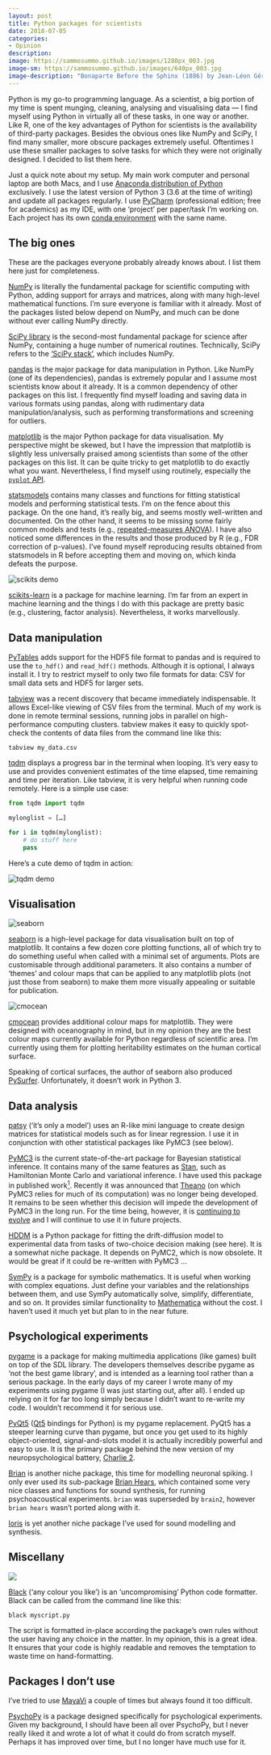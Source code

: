 ```yaml
---
layout: post
title: Python packages for scientists
date: 2018-07-05
categories:
- Opinion
description:
image: https://sammosummo.github.io/images/1280px_003.jpg
image-sm: https://sammosummo.github.io/images/640px_003.jpg
image-description: "Bonaparte Before the Sphinx (1886) by Jean-Léon Gérôme"
---
```


Python is my go-to programming language. As a scientist, a big portion of my time is spent munging, cleaning, analysing and visualising data — I find myself using Python in virtually all of these tasks, in one way or another. Like R, one of the key advantages of Python for scientists is the availability of third-party packages. Besides the obvious ones like NumPy and SciPy, I find many smaller, more obscure packages extremely useful. Oftentimes I use these smaller packages to solve tasks for which they were not originally designed. I decided to list them here.

Just a quick note about my setup. My main work computer and personal laptop are both Macs, and I use [Anaconda distribution of Python](https://www.anaconda.com/download) exclusively. I use the latest version of Python 3 (3.6 at the time of writing) and update all packages regularly. I use [PyCharm](https://www.jetbrains.com/pycharm) (professional edition; free for academics) as my IDE, with one ‘project’ per paper/task I’m working on. Each project has its own [conda environment](https://conda.io/docs/user-guide/tasks/manage-environments.html) with the same name.

## The big ones

These are the packages everyone probably already knows about. I list them here just for completeness.

[NumPy](http://www.numpy.org) is literally the fundamental package for scientific computing with Python, adding support for arrays and matrices, along with many high-level mathematical functions. I’m sure everyone is familiar with it already. Most of the packages listed below depend on NumPy, and much can be done without ever calling NumPy directly.

[SciPy library](https://www.scipy.org/scipylib/index.html) is the second-most fundamental package for science after NumPy, containing a huge number of numerical routines. Technically, SciPy refers to the [‘SciPy stack’](https://www.scipy.org), which includes NumPy.

[pandas](https://pandas.pydata.org) is the major package for data manipulation in Python. Like NumPy (one of its dependencies), pandas is extremely popular and I assume most scientists know about it already. It is a common dependency of other packages on this list. I frequently find myself loading and saving data in various formats using pandas, along with rudimentary data manipulation/analysis, such as performing transformations and screening for outliers.

[matplotlib](https://matplotlib.org) is the major Python package for data visualisation. My perspective might be skewed, but I have the impression that matplotlib is slightly less universally praised among scientists than some of the other packages on this list. It can be quite tricky to get matplotlib to do exactly what you want. Nevertheless, I find myself using routinely, especially the [`pyplot` API](https://matplotlib.org/api/pyplot_summary.html).

[statsmodels](http://www.statsmodels.org/stable/index.html) contains many classes and functions for fitting statistical models and performing statistical tests. I’m on the fence about this package. On the one hand, it’s really big, and seems mostly well-written and documented. On the other hand, it seems to be missing some fairly common models and tests (e.g., [repeated-measures ANOVA](https://github.com/statsmodels/statsmodels/issues/749)). I have also noticed some differences in the results and those produced by R (e.g., FDR correction of p-values). I’ve found myself reproducing results obtained from statsmodels in R before accepting them and moving on, which kinda defeats the purpose.

![scikits demo](http://scikit-learn.org/stable/_images/sphx_glr_plot_classifier_comparison_001.png)

[scikits-learn](http://scikit-learn.org/stable/) is a package for machine learning. I’m far from an expert in machine learning and the things I do with this package are pretty basic (e.g., clustering, factor analysis). Nevertheless, it works marvellously.

## Data manipulation

[PyTables](https://www.pytables.org) adds support for the HDF5 file format to pandas and is required to use the `to_hdf()` and `read_hdf()` methods. Although it is optional, I always install it. I try to restrict myself to only two file formats for data: CSV for small data sets and HDF5 for larger sets.

[tabview](https://github.com/TabViewer/tabview) was a recent discovery that became immediately indispensable. It allows Excel-like viewing of CSV files from the terminal. Much of my work is done in remote terminal sessions, running jobs in parallel on high-performance computing clusters. tabview makes it easy to quickly spot-check the contents of data files from the command line like this:

```
tabview my_data.csv
```

[tqdm](https://pypi.org/project/tqdm/) displays a progress bar in the terminal when looping. It’s very easy to use and provides convenient estimates of the time elapsed, time remaining and time per iteration. Like tabview, it is very helpful when running code remotely. Here is a simple use case:

~~~python
from tqdm import tqdm

mylonglist = […]

for i in tqdm(mylonglist):
    # do stuff here
    pass
~~~

Here’s a cute demo of tqdm in action:

![tqdm demo](https://warehouse-camo.cmh1.psfhosted.org/1e5bc2088d8bd1edf2ddaaffa21435c0fee10a03/68747470733a2f2f7261772e67697468756275736572636f6e74656e742e636f6d2f7471646d2f7471646d2f6d61737465722f696d616765732f7471646d2e676966)

## Visualisation

![seaborn](https://tryolabs.com/images/blog/post-images/2017-03-16-pandas-seaborn-a-guide-to-handle-visualize-data-elegantly/heatmap_2.994292b9.png)

[seaborn](https://seaborn.pydata.org) is a high-level package for data visualisation built on top of matplotlib. It contains a few dozen core plotting functions, all of which try to do something useful when called with a minimal set of arguments. Plots are customisable through additional parameters. It also contains a number of ‘themes’ and colour maps that can be applied to any matplotlib plots (not just those from seaborn) to make them more visually appealing or suitable for publication.

![cmocean](https://matplotlib.org/cmocean//index-2.hires.png)

[cmocean](https://matplotlib.org/cmocean) provides additional colour maps for matplotlib. They were designed with oceanography in mind, but in my opinion they are the best colour maps currently available for Python regardless of scientific area. I’m currently using them for plotting heritability estimates on the human cortical surface.

Speaking of cortical surfaces, the author of seaborn also produced [PySurfer](https://pysurfer.github.io). Unfortunately, it doesn’t work in Python 3.

## Data analysis

[patsy](https://patsy.readthedocs.io/en/latest/) (‘it’s only a model’) uses an R-like mini language to create design matrices for statistical models such as for linear regression. I use it in conjunction with other statistical packages like PyMC3 (see below).

[PyMC3](https://docs.pymc.io) is the current state-of-the-art package for Bayesian statistical inference. It contains many of the same features as [Stan](http://mc-stan.org), such as Hamiltonian Monte Carlo and variational inference. I have used this package in published work[<sup>1</sup>]. Recently it was announced that [Theano](http://deeplearning.net/software/theano/) (on which PyMC3 relies for much of its computation) was no longer being developed. It remains to be seen whether this decision will impede the development of PyMC3 in the long run. For the time being, however, it is [continuing to evolve](https://discourse.pymc.io) and I will continue to use it in future projects.

[HDDM](http://ski.clps.brown.edu/hddm_docs/index.html) is a Python package for fitting the drift-diffusion model to experimental data from tasks of two-choice decision making (see here). It is a somewhat niche package. It depends on PyMC2, which is now obsolete. It would be great if it could be re-written with PyMC3 …

[SymPy](http://www.sympy.org/en/index.html) is a package for symbolic mathematics. It is useful when working with complex equations. Just define your variables and the relationships between them, and use SymPy automatically solve, simplify, differentiate, and so on. It provides similar functionality to [Mathematica](https://www.wolfram.com/mathematica/) without the cost. I haven’t used it much yet but plan to in the near future.

## Psychological experiments

[pygame](https://www.pygame.org/news) is a package for making multimedia applications (like games) built on top of the SDL library. The developers themselves describe pygame as ‘not the best game library’, and is intended as a learning tool rather than a serious package. In the early days of my career I wrote many of my experiments using pygame (I was just starting out, after all). I ended up relying on it for far too long simply because I didn’t want to re-write my code. I wouldn’t recommend it for serious use.

[PyQt5](https://www.riverbankcomputing.com/software/pyqt/download5) ([Qt5](https://www.qt.io) bindings for Python) is my pygame replacement. PyQt5 has a steeper learning curve than pygame, but once you get used to its highly object-oriented, signal-and-slots model it is actually incredibly powerful and easy to use. It is the primary package behind the new version of my neuropsychological battery, [Charlie 2](https://github.com/sammosummo/Charlie2/tree/master/charlie2).

[Brian](http://brian2.readthedocs.io/en/stable/index.html) is another niche package, this time for modelling neuronal spiking. I only ever used its sub-package [Brian Hears](http://brian2.readthedocs.io/en/stable/_modules/brian2/hears.html?highlight=hears), which contained some very nice classes and functions for sound synthesis, for running psychoacoustical experiments. `brian` was superseded by `brain2`, however `brian hears` wasn’t ported along with it.

[loris](http://www.cerlsoundgroup.org/Loris/) is yet another niche package I’ve used for sound modelling and synthesis.

## Miscellany

![](https://warehouse-camo.cmh1.psfhosted.org/349ea03393e3978f232fe28675ec52c3d165b810/68747470733a2f2f7261772e67697468756275736572636f6e74656e742e636f6d2f616d62762f626c61636b2f6d61737465722f646f63732f5f7374617469632f6c6f676f322d726561646d652e706e67)

[Black](https://pypi.org/project/black/) (‘any colour you like’) is an ‘uncompromising’ Python code formatter. Black can be called from the command line like this:

```
black myscript.py
```

The script is formatted in-place according the package’s own rules without the user having any choice in the matter. In my opinion, this is a great idea. It ensures that your code is highly readable and removes the temptation to waste time on hand-formatting.

## Packages I don’t use

I’ve tried to use [MayaVi](https://docs.enthought.com/mayavi/mayavi/) a couple of times but always found it too difficult.

[PsychoPy](http://www.psychopy.org) is a package designed specifically for psychological experiments. Given my background, I should have been all over PsychoPy, but I never really liked it and wrote a lot of what it could do from scratch myself. Perhaps it has improved over time, but I no longer have much use for it.

[<sup>1</sup>]: https://doi.org/10.1016/j.schres.2017.08.015 "Mathias, S. R., Knowles, E. E. M., Barrett, J., Beetham, T., Leach, O., Buccheri, S., Aberizk, K., Blangero, J., Poldrack, R. A., & Glahn, D. C. (2017). Deficits in visual working-memory capacity and general cognition in African Americans with psychosis. Schizophrenia Research, in press."









